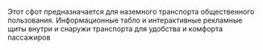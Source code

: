 Этот сфот предназначается для наземного транспорта общественного пользования.
Информационные табло и интерактивные рекламные щиты внутри и снаружи транспорта для удобства и комфорта пассажиров
